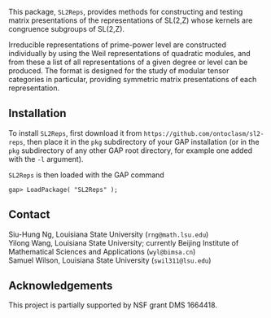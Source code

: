 This package, `SL2Reps`, provides methods for constructing and testing matrix
presentations of the representations of SL(2,Z) whose kernels are congruence subgroups of SL(2,Z).

Irreducible representations of prime-power level are constructed individually by using the Weil representations of quadratic modules, and from these a list of all representations of a given degree or level can be produced. The format is designed for the study of modular tensor categories in particular, providing
symmetric matrix presentations of each representation.

## Installation

To install `SL2Reps`, first download it from `https://github.com/ontoclasm/sl2-reps`, then place it in the `pkg`
subdirectory of your GAP installation (or in the `pkg` subdirectory of any other GAP
root directory, for example one added with the `-l` argument).

`SL2Reps` is then loaded with the GAP command

`gap> LoadPackage( "SL2Reps" );`

## Contact

Siu-Hung Ng, Louisiana State University (`rng@math.lsu.edu`)
<br> Yilong Wang, Louisiana State University; currently Beijing Institute of Mathematical Sciences and Applications  (`wyl@bimsa.cn`)
<br> Samuel Wilson, Louisiana State University (`swil311@lsu.edu`)

## Acknowledgements

This project is partially supported by NSF grant DMS 1664418.
